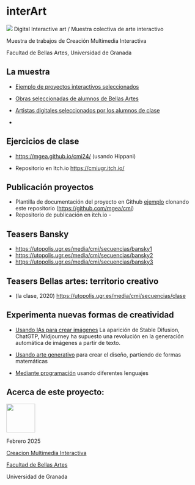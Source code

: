 # interArt

![](./banner_cmi2.png)
Digital Interactive art / Muestra colectiva de arte interactivo 

Muestra de trabajos de Creación Multimedia Interactiva 

Facultad de Bellas Artes, Universidad de Granada

## La muestra
- [Ejemplo de proyectos interactivos seleccionados](./artistas/ejemplos.md)
- [Obras seleccionadas de alumnos de Bellas Artes](portfolio-cmi/README.md) 
- [Artistas digitales seleccionados por los alumnos de clase](./artistas/readme.md)


- 



## Ejercicios de clase 

*  https://mgea.github.io/cmi24/  (usando Hippani)

* Repositorio en Itch.io https://cmiugr.itch.io/



## Publicación proyectos

* Plantilla de documentación del proyecto en Github [ejemplo](http://mgea.github.io/cmi) clonando este repositorio (https://github.com/mgea/cmi) 
* Repositorio de publicación en itch.io - 



## Teasers Bansky

- https://utopolis.ugr.es/media/cmi/secuencias/bansky1
- https://utopolis.ugr.es/media/cmi/secuencias/bansky2
- https://utopolis.ugr.es/media/cmi/secuencias/bansky3


## Teasers Bellas artes: territorio creativo 

- (la clase, 2020) https://utopolis.ugr.es/media/cmi/secuencias/clase


## Experimenta nuevas formas de creatividad

- [Usando IAs para crear imágenes](https://github.com/mgea/interart/blob/master/experiment_IA/readme.md) La aparición de Stable Difusion, ChatGTP, Midjourney ha supuesto una revolución en la generación automática de imágenes a partir de texto.  

- [Usando arte generativo](https://github.com/mgea/interart/tree/master/generativeart/readme.md) para crear el diseño, partiendo de formas matemáticas

- [Mediante programación](https://github.com/mgea/interart/tree/master/programming/readme.md) usando diferentes lenguajes


## Acerca de este proyecto:

<img src="https://mirrors.creativecommons.org/presskit/buttons/88x31/png/by-nc-sa.png"  width="75" > 

Febrero 2025 

[Creacion Multimedia Interactiva](https://github.com/mgea/interart)

[Facultad de Bellas Artes](http://bellasartes.ugr.es)

Universidad de Granada

